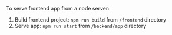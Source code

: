 To serve frontend app from a node server:

1. Build frontend project: `npm run build` from `/frontend` directory
2. Serve app: `npm run start` from `/backend/app` directory
